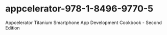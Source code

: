 # appcelerator-978-1-8496-9770-5
Appcelerator Titanium Smartphone App Development Cookbook - Second Edition
